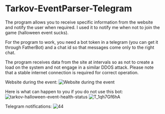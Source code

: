 # Tarkov-EventParser-Telegram
 The program allows you to receive specific information from the website and notify the user when required. I used it to notify me when not to join the game (halloween event sucks).

For the program to work, you need a bot token in a telegram (you can get it through FatherBot) and a chat id so that messages come only to the right chat.

The program receives data from the site at intervals so as not to create a load on the system and not engage in a similar DDOS attack. Please note that a stable internet connection is required for correct operation.

Website during the event:
![Website during the event](https://user-images.githubusercontent.com/44775752/202099205-1523d840-5276-40bb-8297-b388592c13f0.jpg)

Here is what can happen to you if you do not use this bot:
![tarkov-halloween-event-health-status](https://user-images.githubusercontent.com/44775752/202099366-cd0b39c6-3aad-44ea-a567-6dd2816ffd70.jpg)
![T_1qh7Gf6hA](https://user-images.githubusercontent.com/44775752/202099373-5436db81-e62b-481d-8f19-eee5a44082fb.jpg)

Telegram notifications:
![44](https://user-images.githubusercontent.com/44775752/202099441-3068c44b-f592-44e6-9efd-f7b221ecdd1c.JPG)
